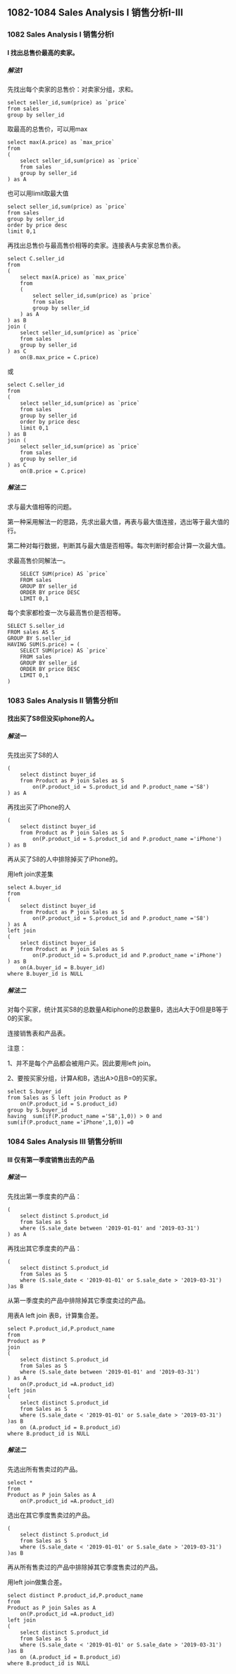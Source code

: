 ## 1082-1084 Sales Analysis I 销售分析I-III

### 1082 Sales Analysis I 销售分析I

#### I 找出总售价最高的卖家。

##### 解法1

先找出每个卖家的总售价：对卖家分组，求和。

```mysql
select seller_id,sum(price) as `price`
from sales
group by seller_id
```

取最高的总售价，可以用max

```mysql
select max(A.price) as `max_price`
from
(
	select seller_id,sum(price) as `price`
	from sales
	group by seller_id
) as A
```

也可以用limit取最大值

```mysql
select seller_id,sum(price) as `price`
from sales
group by seller_id
order by price desc
limit 0,1
```

再找出总售价与最高售价相等的卖家。连接表A与卖家总售价表。

```mysql
select C.seller_id
from
(
    select max(A.price) as `max_price`
    from
    (
        select seller_id,sum(price) as `price`
        from sales
        group by seller_id
    ) as A
) as B
join (
    select seller_id,sum(price) as `price`
    from sales
    group by seller_id
) as C
    on(B.max_price = C.price)
```

或

```mysql
select C.seller_id
from
(
	select seller_id,sum(price) as `price`
	from sales
	group by seller_id
    order by price desc
    limit 0,1
) as B
join (
    select seller_id,sum(price) as `price`
    from sales
    group by seller_id
) as C
    on(B.price = C.price)
```

##### 解法二

求与最大值相等的问题。

第一种采用解法一的思路，先求出最大值，再表与最大值连接，选出等于最大值的行。

第二种对每行数据，判断其与最大值是否相等。每次判断时都会计算一次最大值。

求最高售价同解法一。

```mysql
	SELECT SUM(price) AS `price`
	FROM sales
	GROUP BY seller_id
	ORDER BY price DESC
	LIMIT 0,1
```

每个卖家都检查一次与最高售价是否相等。

```mysql
SELECT S.seller_id
FROM sales AS S
GROUP BY S.seller_id
HAVING SUM(S.price) = (
	SELECT SUM(price) AS `price`
	FROM sales
	GROUP BY seller_id
	ORDER BY price DESC
	LIMIT 0,1
)
```

### 1083 Sales Analysis II 销售分析II

#### 找出买了S8但没买iphone的人。

##### 解法一

先找出买了S8的人

```mysql
(
    select distinct buyer_id
    from Product as P join Sales as S
        on(P.product_id = S.product_id and P.product_name ='S8')
) as A
```

再找出买了iPhone的人

```mysql
(
    select distinct buyer_id
    from Product as P join Sales as S
        on(P.product_id = S.product_id and P.product_name ='iPhone')
) as B
```

再从买了S8的人中排除掉买了iPhone的。

用left join求差集

```mysql
select A.buyer_id
from
(
    select distinct buyer_id
    from Product as P join Sales as S
        on(P.product_id = S.product_id and P.product_name ='S8')
) as A
left join
(
    select distinct buyer_id
    from Product as P join Sales as S
        on(P.product_id = S.product_id and P.product_name ='iPhone')
) as B
    on(A.buyer_id = B.buyer_id)
where B.buyer_id is NULL
```

##### 解法二

对每个买家，统计其买S8的总数量A和iphone的总数量B，选出A大于0但是B等于0的买家。

连接销售表和产品表。

注意：

1、并不是每个产品都会被用户买。因此要用left join。

2、要按买家分组，计算A和B，选出A>0且B=0的买家。

```mysql
select S.buyer_id
from Sales as S left join Product as P 
    on(P.product_id = S.product_id)
group by S.buyer_id
having  sum(if(P.product_name ='S8',1,0)) > 0 and sum(if(P.product_name ='iPhone',1,0)) =0
```

### 1084 Sales Analysis III 销售分析III

#### III 仅有第一季度销售出去的产品

##### 解法一

先找出第一季度卖的产品：

```mysql
(
    select distinct S.product_id
    from Sales as S
    where (S.sale_date between '2019-01-01' and '2019-03-31')
) as A
```

再找出其它季度卖的产品：

```mysql
(
    select distinct S.product_id
    from Sales as S
    where (S.sale_date < '2019-01-01' or S.sale_date > '2019-03-31')
)as B
```

从第一季度卖的产品中排除掉其它季度卖过的产品。

用表A left join 表B，计算集合差。

```mysql
select P.product_id,P.product_name
from
Product as P
join
(
    select distinct S.product_id
    from Sales as S
    where (S.sale_date between '2019-01-01' and '2019-03-31')
) as A
    on(P.product_id =A.product_id)
left join 
(
    select distinct S.product_id
    from Sales as S
    where (S.sale_date < '2019-01-01' or S.sale_date > '2019-03-31')
)as B
    on (A.product_id = B.product_id)
where B.product_id is NULL
```

##### 解法二

先选出所有售卖过的产品。

```mysql
select *
from
Product as P join Sales as A
    on(P.product_id =A.product_id)
```

选出在其它季度售卖过的产品。

```mysql
(
    select distinct S.product_id
    from Sales as S
    where (S.sale_date < '2019-01-01' or S.sale_date > '2019-03-31')
)as B
```

再从所有售卖过的产品中排除掉其它季度售卖过的产品。

用left join做集合差。

```mysql
select distinct P.product_id,P.product_name
from
Product as P join Sales as A
    on(P.product_id =A.product_id)
left join 
(
    select distinct S.product_id
    from Sales as S
    where (S.sale_date < '2019-01-01' or S.sale_date > '2019-03-31')
)as B
    on (A.product_id = B.product_id)
where B.product_id is NULL
```